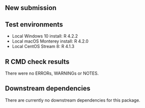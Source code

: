 ## New submission

## Test environments
* Local Windows 10 install: R 4.2.2
* Local macOS Monterey install: R 4.2.0
* Local CentOS Stream 8: R 4.1.3

## R CMD check results
There were no ERRORs, WARNINGs or NOTES.

## Downstream dependencies
There are currently no downstream dependencies for this package.
